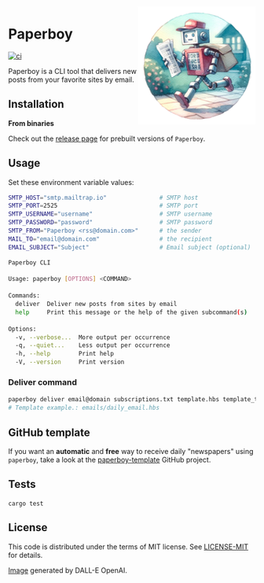 <img src="https://raw.githubusercontent.com/eduardostuart/paperboy/main/.github/resources/paperboy.png" alt="Paperboy" width="240" align="right">

# Paperboy

[![ci](https://github.com/eduardostuart/paperboy/actions/workflows/ci.yml/badge.svg?branch=main)](https://github.com/eduardostuart/paperboy/actions/workflows/ci.yml)

Paperboy is a CLI tool that delivers new posts from your favorite sites by email.

## Installation

**From binaries**

Check out the [release page](https://github.com/eduardostuart/paperboy/releases/) for prebuilt versions of `Paperboy`.

## Usage

Set these environment variable values:

```bash
SMTP_HOST="smtp.mailtrap.io"               # SMTP host
SMTP_PORT=2525                             # SMTP port
SMTP_USERNAME="username"                   # SMTP username
SMTP_PASSWORD="password"                   # SMTP password
SMTP_FROM="Paperboy <rss@domain.com>"      # the sender
MAIL_TO="email@domain.com"                 # the recipient
EMAIL_SUBJECT="Subject"                    # Email subject (optional)
```

```sh
Paperboy CLI

Usage: paperboy [OPTIONS] <COMMAND>

Commands:
  deliver  Deliver new posts from sites by email
  help     Print this message or the help of the given subcommand(s)

Options:
  -v, --verbose...  More output per occurrence
  -q, --quiet...    Less output per occurrence
  -h, --help        Print help
  -V, --version     Print version
```

### Deliver command

```bash
paperboy deliver email@domain subscriptions.txt template.hbs template_text.hbs
# Template example.: emails/daily_email.hbs
```

## GitHub template

If you want an **automatic** and **free** way to receive daily "newspapers" using `paperboy`, take a look at the [paperboy-template](https://github.com/eduardostuart/paperboy-template) GitHub project.

## Tests

```
cargo test
```

## License

This code is distributed under the terms of MIT license.
See [LICENSE-MIT](LICENSE-MIT) for details.

[Image](.github/resources/paperboy.png) generated by DALL-E OpenAI.
